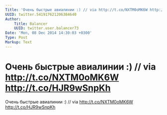 ```yaml
---
Title: 'Очень быстрые авиалинии :) // via http://t.co/NXTM0oMK6W http://t.co/HJR9wSnpKh'
UUID: twitter.541917621206384640
Author:
    Title: Balancer
    UUID: twitter.user.balancer73
Date: 'Mon, 08 Dec 2014 14:30:03 +0300'
Type: Post
Markup: Text
---
```


# Очень быстрые авиалинии :) // via http://t.co/NXTM0oMK6W http://t.co/HJR9wSnpKh

Очень быстрые авиалинии :)
// via http://t.co/NXTM0oMK6W http://t.co/HJR9wSnpKh